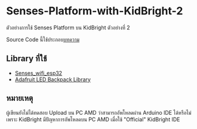 # Senses-Platform-with-KidBright-2
ตัวอย่างการใช้ Senses Platform บน KidBright ตัวอย่างที่ 2

Source Code นี้ใช้ประกอบ[บทความ](https://medium.com/@chan2sook/iot-%E0%B9%84%E0%B8%9B%E0%B8%81%E0%B8%B1%E0%B8%9A-senses-platform-%E0%B8%95%E0%B8%AD%E0%B8%99%E0%B8%97%E0%B8%B5%E0%B9%88-3-chart-feat-kidbright-69b8126f32c2)

## Library ที่ใช้
- [Senses_wifi_esp32](https://github.com/Isaranu/Senses_wifi_esp32)
- [Adafruit LED Backpack Library](https://github.com/adafruit/Adafruit_LED_Backpack)

## หมายเหตุ
ผู้เขียนยังไม่ได้ทดสอบ Upload บน PC AMD ว่าสามารถอัพโหลดผ่าน Arduino IDE ได้หรือไม่ เพราะ KidBright มีปัญหาการอัพโหลดบน PC AMD เมื่อใช้ "Official" KidBright IDE

